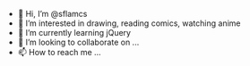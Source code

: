 - 👋 Hi, I’m @sflamcs
- 👀 I’m interested in drawing, reading comics, watching anime
- 🌱 I’m currently learning jQuery
- 💞️ I’m looking to collaborate on ...
- 📫 How to reach me ...

<!---
sflamcs/sflamcs is a ✨ special ✨ repository because its `README.md` (this file) appears on your GitHub profile.
You can click the Preview link to take a look at your changes.
--->
